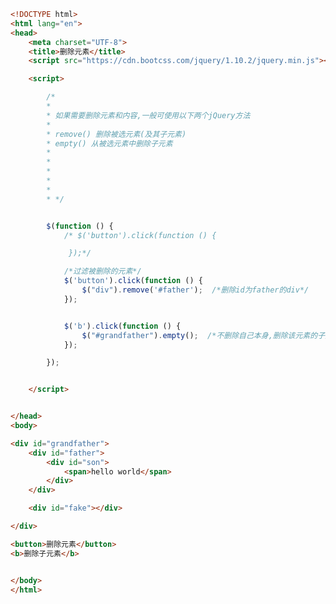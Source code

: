 
<BlogInfo id="320" title="18.删除元素" author="白日梦想猿" pv=0 read_times=0 pre_cost_time="0分50秒" category="jQuery学习" tag_list="['jQuery学习']" create_time="2021.09.28 15:56:09" update_time="2021.09.28 16:09:06" />

```html
<!DOCTYPE html>
<html lang="en">
<head>
    <meta charset="UTF-8">
    <title>删除元素</title>
    <script src="https://cdn.bootcss.com/jquery/1.10.2/jquery.min.js"></script>

    <script>

        /*
        *
        * 如果需要删除元素和内容,一般可使用以下两个jQuery方法
        *
        * remove() 删除被选元素(及其子元素)
        * empty() 从被选元素中删除子元素
        *
        *
        *
        *
        *
        * */


        $(function () {
            /* $('button').click(function () {

             });*/

            /*过滤被删除的元素*/
            $('button').click(function () {
                $("div").remove('#father');  /*删除id为father的div*/
            });


            $('b').click(function () {
                $("#grandfather").empty();  /*不删除自己本身,删除该元素的子元素*/
            });

        });


    </script>


</head>
<body>

<div id="grandfather">
    <div id="father">
        <div id="son">
            <span>hello world</span>
        </div>
    </div>

    <div id="fake"></div>

</div>

<button>删除元素</button>
<b>删除子元素</b>


</body>
</html>
```
